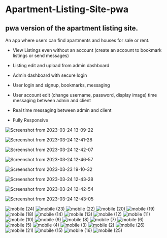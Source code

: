 # Apartment-Listing-Site-pwa
## pwa version of the apartment listing site.

An app where users can find apartments and houses for sale or rent.

- View Listings even without an account (create an account to bookmark listings or send messages)

- Listing edit and upload from admin dashboard

- Admin dashboard with secure login

- User login and signup, bookmarks, messaging

- User account edit (change username, password, display image) time messaging between admin and client

- Real time messaging between admin and client

- Fully Responsive

![Screenshot from 2023-03-24 13-09-22](https://user-images.githubusercontent.com/110265893/227517724-f726b01f-28ca-4f25-a6ad-44c3066fd6d9.png)

![Screenshot from 2023-03-24 12-41-28](https://user-images.githubusercontent.com/110265893/227512733-dcb01c22-5b87-49a7-89a7-f0c4160218df.png)

![Screenshot from 2023-03-24 12-42-07](https://user-images.githubusercontent.com/110265893/227512737-ec497abd-54c5-4b8f-af48-f4c3126fb267.png)

![Screenshot from 2023-03-24 12-46-57](https://user-images.githubusercontent.com/110265893/227513338-1c1be722-619f-4684-93b8-5600d29d3476.png)

![Screenshot from 2023-03-23 19-10-32](https://user-images.githubusercontent.com/110265893/227512716-f642d49e-4b16-4740-a5b4-b61a02250471.png)

![Screenshot from 2023-03-24 12-43-28](https://user-images.githubusercontent.com/110265893/227512800-3fc6428a-55eb-40ef-907a-61039de8af92.png)

![Screenshot from 2023-03-24 12-42-54](https://user-images.githubusercontent.com/110265893/227512779-750ad440-be59-491b-bfa7-645e31b3eb16.png)

![Screenshot from 2023-03-24 12-43-05](https://user-images.githubusercontent.com/110265893/227512786-333292f9-5e39-413b-b8df-3169f20f7979.png)

![mobile (24)](https://user-images.githubusercontent.com/110265893/227506822-b41276ed-e57a-4746-b80d-f140a0b33d15.png)
![mobile (23)](https://user-images.githubusercontent.com/110265893/227506827-218b2b6a-f855-4972-98db-9efff8c05e09.png)
![mobile (22)](https://user-images.githubusercontent.com/110265893/227506832-5578bf01-9548-4a1c-91ab-ede8fc55686f.png)
![mobile (20)](https://user-images.githubusercontent.com/110265893/227506851-db68b04d-70d9-4250-81e9-1f1a154d2b15.png)
![mobile (19)](https://user-images.githubusercontent.com/110265893/227506855-279c881a-ac75-4886-8c71-0a6406fcbf57.png)
![mobile (18)](https://user-images.githubusercontent.com/110265893/227506858-51a1759d-d009-4bd9-954d-d0b5e15093bd.png)
![mobile (14)](https://user-images.githubusercontent.com/110265893/227506881-d9752574-0cf7-4767-9c09-3e4d1e7ae520.png)
![mobile (13)](https://user-images.githubusercontent.com/110265893/227506888-a2abf873-c0dd-4619-9f79-fc2fde692536.png)
![mobile (12)](https://user-images.githubusercontent.com/110265893/227506897-fc21babd-6616-433a-bd22-3a35ac5c4f52.png)
![mobile (11)](https://user-images.githubusercontent.com/110265893/227506908-e687b255-c4ce-456b-b00f-969a2070e29b.png)
![mobile (10)](https://user-images.githubusercontent.com/110265893/227506919-19070909-395c-4661-a709-638aeb6801c8.png)
![mobile (9)](https://user-images.githubusercontent.com/110265893/227506927-9f83b7ab-6987-47ea-ad42-4e8117faf5b3.png)
![mobile (8)](https://user-images.githubusercontent.com/110265893/227506935-8da1d144-ea3a-419c-9c31-697afa2a1dcd.png)
![mobile (7)](https://user-images.githubusercontent.com/110265893/227506942-c055baac-fd8e-46bc-9601-dba25b834d73.png)
![mobile (6)](https://user-images.githubusercontent.com/110265893/227506945-87acfd63-125b-47e9-a51b-82ae07184a24.png)
![mobile (5)](https://user-images.githubusercontent.com/110265893/227506954-539207e0-5bc7-48db-87d7-e5d31029085d.png)
![mobile (4)](https://user-images.githubusercontent.com/110265893/227506959-b7d31465-8288-4219-b3b0-f9e57bfab5c9.png)
![mobile (3)](https://user-images.githubusercontent.com/110265893/227506965-6d25a682-c8fb-4163-9ae5-52901b7996cb.png)
![mobile (2)](https://user-images.githubusercontent.com/110265893/227506972-382464e2-0e94-4b63-8eed-9987fd2ff39d.png)
![mobile (26)](https://user-images.githubusercontent.com/110265893/227506801-e7436424-9239-43a7-9534-f7f75f345c3d.png)
![mobile (21)](https://user-images.githubusercontent.com/110265893/227506836-5baa7c5b-7b08-46bf-b08a-2a5196afc94e.png)
![mobile (15)](https://user-images.githubusercontent.com/110265893/227506873-3cf27461-7120-4781-8402-9b96c094e76e.png)
![mobile (16)](https://user-images.githubusercontent.com/110265893/227506867-b4be292d-35bd-410f-a386-370381553257.png)
![mobile (25)](https://user-images.githubusercontent.com/110265893/227506817-3da044fe-df20-4056-9b3f-5ad8c874253d.png)
